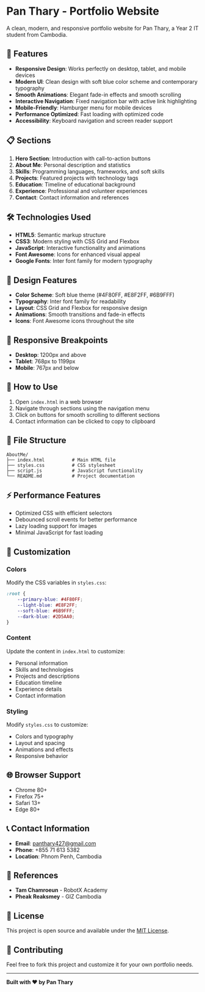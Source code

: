 # Pan Thary - Portfolio Website

A clean, modern, and responsive portfolio website for Pan Thary, a Year 2 IT student from Cambodia.

## 🌟 Features

- **Responsive Design**: Works perfectly on desktop, tablet, and mobile devices
- **Modern UI**: Clean design with soft blue color scheme and contemporary typography
- **Smooth Animations**: Elegant fade-in effects and smooth scrolling
- **Interactive Navigation**: Fixed navigation bar with active link highlighting
- **Mobile-Friendly**: Hamburger menu for mobile devices
- **Performance Optimized**: Fast loading with optimized code
- **Accessibility**: Keyboard navigation and screen reader support

## 📋 Sections

1. **Hero Section**: Introduction with call-to-action buttons
2. **About Me**: Personal description and statistics
3. **Skills**: Programming languages, frameworks, and soft skills
4. **Projects**: Featured projects with technology tags
5. **Education**: Timeline of educational background
6. **Experience**: Professional and volunteer experiences
7. **Contact**: Contact information and references

## 🛠️ Technologies Used

- **HTML5**: Semantic markup structure
- **CSS3**: Modern styling with CSS Grid and Flexbox
- **JavaScript**: Interactive functionality and animations
- **Font Awesome**: Icons for enhanced visual appeal
- **Google Fonts**: Inter font family for modern typography

## 🎨 Design Features

- **Color Scheme**: Soft blue theme (#4F80FF, #E8F2FF, #6B9FFF)
- **Typography**: Inter font family for readability
- **Layout**: CSS Grid and Flexbox for responsive design
- **Animations**: Smooth transitions and fade-in effects
- **Icons**: Font Awesome icons throughout the site

## 📱 Responsive Breakpoints

- **Desktop**: 1200px and above
- **Tablet**: 768px to 1199px
- **Mobile**: 767px and below

## 🚀 How to Use

1. Open `index.html` in a web browser
2. Navigate through sections using the navigation menu
3. Click on buttons for smooth scrolling to different sections
4. Contact information can be clicked to copy to clipboard

## 📁 File Structure

```
AboutMe/
├── index.html          # Main HTML file
├── styles.css          # CSS stylesheet
├── script.js           # JavaScript functionality
└── README.md           # Project documentation
```

## ⚡ Performance Features

- Optimized CSS with efficient selectors
- Debounced scroll events for better performance
- Lazy loading support for images
- Minimal JavaScript for fast loading

## 🔧 Customization

### Colors
Modify the CSS variables in `styles.css`:
```css
:root {
    --primary-blue: #4F80FF;
    --light-blue: #E8F2FF;
    --soft-blue: #6B9FFF;
    --dark-blue: #2D5AA0;
}
```

### Content
Update the content in `index.html` to customize:
- Personal information
- Skills and technologies
- Projects and descriptions
- Education timeline
- Experience details
- Contact information

### Styling
Modify `styles.css` to customize:
- Colors and typography
- Layout and spacing
- Animations and effects
- Responsive behavior

## 🌐 Browser Support

- Chrome 80+
- Firefox 75+
- Safari 13+
- Edge 80+

## 📞 Contact Information

- **Email**: panthary427@gmail.com
- **Phone**: +855 71 613 5382
- **Location**: Phnom Penh, Cambodia

## 👥 References

- **Tam Chamroeun** - RobotX Academy
- **Pheak Reaksmey** - GIZ Cambodia

## 📄 License

This project is open source and available under the [MIT License](LICENSE).

## 🤝 Contributing

Feel free to fork this project and customize it for your own portfolio needs.

---

**Built with ❤️ by Pan Thary**
